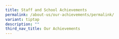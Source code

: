 ```yaml
---
title: Staff and School Achievements
permalink: /about-us/our-achievements/permalink/
variant: tiptap
description: ""
third_nav_title: Our Achievements
---
```

